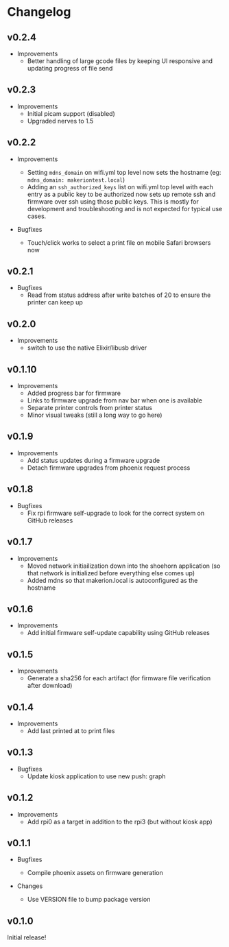 # Changelog

## v0.2.4

* Improvements
  * Better handling of large gcode files by keeping UI responsive and updating progress of file send

## v0.2.3

* Improvements
  * Initial picam support (disabled)
  * Upgraded nerves to 1.5

## v0.2.2

* Improvements
  * Setting `mdns_domain` on wifi.yml top level now sets the hostname (eg: `mdns_domain: makeriontest.local`)
  * Adding an `ssh_authorized_keys` list on wifi.yml top level with each entry as a public key to be authorized now sets up remote ssh and firmware over ssh using those public keys. This is mostly for development and troubleshooting and is not expected for typical use cases.

* Bugfixes
  * Touch/click works to select a print file on mobile Safari browsers now

## v0.2.1

* Bugfixes
  * Read from status address after write batches of 20 to ensure the printer can keep up

## v0.2.0

* Improvements
  * switch to use the native Elixir/libusb driver

## v0.1.10

* Improvements
  * Added progress bar for firmware
  * Links to firmware upgrade from nav bar when one is available
  * Separate printer controls from printer status
  * Minor visual tweaks (still a long way to go here)

## v0.1.9

* Improvements
  * Add status updates during a firmware upgrade
  * Detach firmware upgrades from phoenix request process

## v0.1.8

* Bugfixes
  * Fix rpi firmware self-upgrade to look for the correct system on GitHub releases

## v0.1.7

* Improvements
  * Moved network initiailization down into the shoehorn application (so that network is initialized before everything else comes up)
  * Added mdns so that makerion.local is autoconfigured as the hostname

## v0.1.6

* Improvements
  * Add initial firmware self-update capability using GitHub releases

## v0.1.5

* Improvements
  * Generate a sha256 for each artifact (for firmware file verification after download)

## v0.1.4

* Improvements
  * Add last printed at to print files

## v0.1.3

* Bugfixes
  * Update kiosk application to use new push: graph

## v0.1.2

* Improvements
  * Add rpi0 as a target in addition to the rpi3 (but without kiosk app)

## v0.1.1

* Bugfixes
  * Compile phoenix assets on firmware generation

* Changes
  * Use VERSION file to bump package version

## v0.1.0

Initial release!
